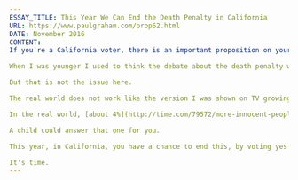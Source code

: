 ```yaml
---
ESSAY_TITLE: This Year We Can End the Death Penalty in California
URL: https://www.paulgraham.com/prop62.html
DATE: November 2016
CONTENT:
If you're a California voter, there is an important proposition on your ballot this year: Proposition 62, which bans the death penalty.

When I was younger I used to think the debate about the death penalty was about when it's ok to take a human life. Is it ok to kill a killer?

But that is not the issue here.

The real world does not work like the version I was shown on TV growing up. The police often arrest the wrong person. Defendants' lawyers are often incompetent. And prosecutors are often motivated more by publicity than justice.

In the real world, [about 4%](http://time.com/79572/more-innocent-people-on-death-row-than-estimated-study/) of people sentenced to death are innocent. So this is not about whether it's ok to kill killers. This is about whether it's ok to kill innocent people.

A child could answer that one for you.

This year, in California, you have a chance to end this, by voting yes on Proposition 62. But beware, because there is another proposition, Proposition 66, whose goal is to make it easier to execute people. So yes on 62, no on 66.

It's time.
---
```

